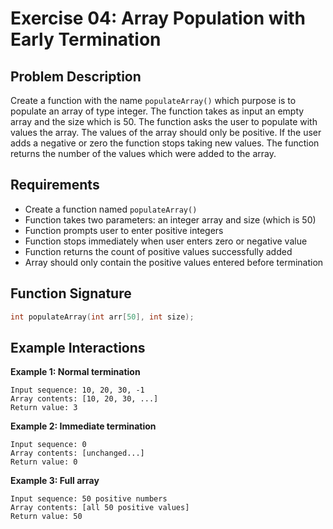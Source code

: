 # Exercise 04: Array Population with Early Termination

## Problem Description
Create a function with the name `populateArray()` which purpose is to populate an array of type integer. The function takes as input an empty array and the size which is 50. The function asks the user to populate with values the array. The values of the array should only be positive. If the user adds a negative or zero the function stops taking new values. The function returns the number of the values which were added to the array.

## Requirements
- Create a function named `populateArray()`
- Function takes two parameters: an integer array and size (which is 50)
- Function prompts user to enter positive integers
- Function stops immediately when user enters zero or negative value
- Function returns the count of positive values successfully added
- Array should only contain the positive values entered before termination

## Function Signature
```c
int populateArray(int arr[50], int size);
```

## Example Interactions

**Example 1: Normal termination**
```
Input sequence: 10, 20, 30, -1
Array contents: [10, 20, 30, ...]
Return value: 3
```

**Example 2: Immediate termination**
```
Input sequence: 0
Array contents: [unchanged...]
Return value: 0
```

**Example 3: Full array**
```
Input sequence: 50 positive numbers
Array contents: [all 50 positive values]
Return value: 50
```